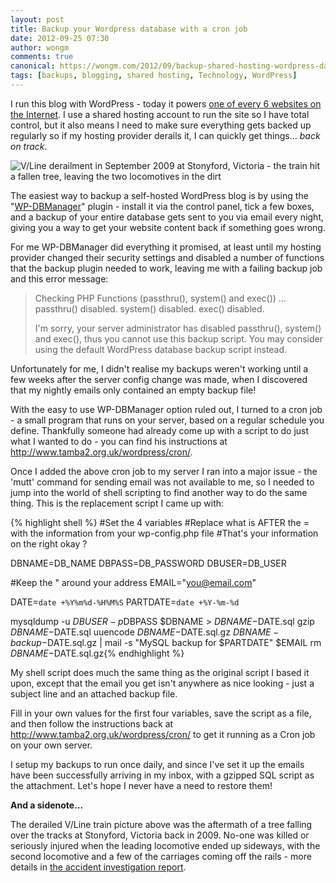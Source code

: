 ```yaml
---
layout: post
title: Backup your Wordpress database with a cron job
date: 2012-09-25 07:30
author: wongm
comments: true
canonical: https://wongm.com/2012/09/backup-shared-hosting-wordpress-database-with-cron-job/
tags: [backups, blogging, shared hosting, Technology, WordPress]
---
```

I run this blog with WordPress - today it powers <a href="http://www.forbes.com/sites/jjcolao/2012/09/05/the-internets-mother-tongue/" target="_blank">one of every 6 websites on the Internet</a>. I use a shared hosting account to run the site so I have total control, but it also means I need to make sure everything gets backed up regularly so if my hosting provider derails it, I can quickly get things... <em>back on track</em>.

<img src="http://railgallery.wongm.com/cache/stonyford-derailment/E100_6900_500.jpg" alt="V/Line derailment in September 2009 at Stonyford, Victoria - the train hit a fallen tree, leaving the two locomotives in the dirt" />

The easiest way to backup a self-hosted WordPress blog is by using the "<a href="http://wordpress.org/extend/plugins/wp-dbmanager/" target="_blank">WP-DBManager</a>" plugin - install it via the control panel, tick a few boxes, and a backup of your entire database gets sent to you via email every night, giving you a way to get your website content back if something goes wrong.

For me WP-DBManager did everything it promised, at least until my hosting provider changed their security settings and disabled a number of functions that the backup plugin needed to work, leaving me with a failing backup job and this error message:

<blockquote>Checking PHP Functions (passthru(), system() and exec()) ...
passthru() disabled.
system() disabled.
exec() disabled.	

I'm sorry, your server administrator has disabled passthru(), system() and exec(), thus you cannot use this backup script. You may consider using the default WordPress database backup script instead.	</blockquote>

Unfortunately for me, I didn't realise my backups weren't working until a few weeks after the server config change was made, when I discovered that my nightly emails only contained an empty backup file!

With the easy to use WP-DBManager option ruled out, I turned to a cron job - a small program that runs on your server, based on a regular schedule you define. Thankfully someone had already come up with a script to do just what I wanted to do - you can find his instructions at <a href="http://www.tamba2.org.uk/wordpress/cron/" target="_blank">http://www.tamba2.org.uk/wordpress/cron/</a>.

Once I added the above cron job to my server I ran into a major issue - the 'mutt' command for sending email was not available to me, so I needed to jump into the world of shell scripting to find another way  to do the same thing. This is the replacement script I came up with:

{% highlight shell %}
#Set the 4 variables
#Replace what is AFTER the = with the information from your wp-config.php file
#That's your information on the right okay ?

DBNAME=DB_NAME
DBPASS=DB_PASSWORD
DBUSER=DB_USER

#Keep the " around your address
EMAIL="you@email.com"

DATE=`date +%Y%m%d-%H%M%S`
PARTDATE=`date +%Y-%m-%d`

mysqldump -u $DBUSER -p$DBPASS $DBNAME > $DBNAME-$DATE.sql
gzip $DBNAME-$DATE.sql
uuencode $DBNAME-$DATE.sql.gz $DBNAME-backup-$DATE.sql.gz | mail -s "MySQL backup for $PARTDATE" $EMAIL
rm $DBNAME-$DATE.sql.gz{% endhighlight %}

My shell script does much the same thing as the original script I based it upon, except that the email you get isn't anywhere as nice looking - just a subject line and an attached backup file.

Fill in your own values for the first four variables, save the script as a file, and then follow the instructions back at <a href="http://www.tamba2.org.uk/wordpress/cron/" target="_blank">http://www.tamba2.org.uk/wordpress/cron/</a> to get it running as a Cron job on your own server.

I setup my backups to run once daily, and since I've set it up the emails have been successfully arriving in my inbox, with a gzipped SQL script as the attachment. Let's hope I never have a need to restore them!

<strong>And a sidenote...</strong>

The derailed V/Line train picture above was the aftermath of a tree falling over the tracks at Stonyford, Victoria back in 2009. No-one was killed or seriously injured when the leading locomotive ended up sideways, with the second locomotive and a few of the carriages coming off the rails - more details in <a href="http://www.transport.vic.gov.au/__data/assets/pdf_file/0009/31014/Derailment-of-VLine-Passenger-Train-at-Stonyford-12-September-2009.pdf" target="_blank">the accident investigation report</a>.
